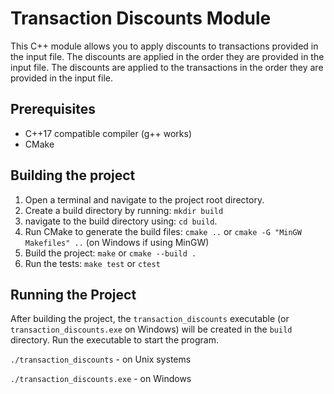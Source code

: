 # Transaction Discounts Module

This C++ module allows you to apply discounts to transactions provided in the input file.
The discounts are applied in the order they are provided in the input file.
The discounts are applied to the transactions in the order they are provided in the input file.

## Prerequisites

* C++17 compatible compiler (g++ works)
* CMake

## Building the project

1. Open a terminal and navigate to the project root directory.
2. Create a build directory by running: `mkdir build` 
3. navigate to the build directory using: `cd build`.
4. Run CMake to generate the build files: `cmake ..` or `cmake -G "MinGW Makefiles" ..` (on Windows if using MinGW)
5. Build the project: `make` or `cmake --build .`
6. Run the tests: `make test` or `ctest`

## Running the Project

After building the project, the `transaction_discounts` executable (or `transaction_discounts.exe` on Windows) will be created in the `build` directory.
Run the executable to start the program. 

`./transaction_discounts` - on Unix systems

`./transaction_discounts.exe` - on Windows